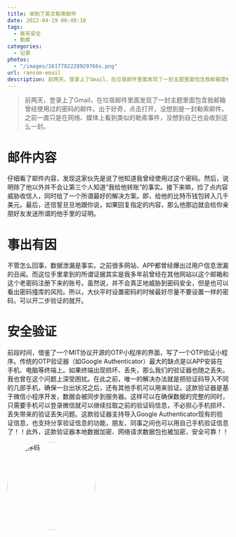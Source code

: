 ```yaml
---
title: 收到了英文勒索邮件
date: 2022-04-19 00:49:18
tags: 
  - 账号安全
  - 勒索
categories:
  - 记录
photos:
  - "/images/1617782228929766s.png"
url: ransom-email
description: 前两天，登录上了Gmail，在垃圾邮件里面发现了一封主题里面包含我邮箱曾经使用过的密码的邮件。出于好奇，点击打开，没想到是一封勒索邮件。之前一直只是在网络、媒体上看到类似的勒索事件，没想到自己也会收到这么一封。
---
```


> 前两天，登录上了Gmail，在垃圾邮件里面发现了一封主题里面包含我邮箱曾经使用过的密码的邮件。出于好奇，点击打开，没想到是一封勒索邮件。之前一直只是在网络、媒体上看到类似的勒索事件，没想到自己也会收到这么一封。

# 邮件内容

仔细看了邮件内容，发现这家伙先是说了他知道我曾经使用过这个密码。然后，说明除了他以外并不会让第三个人知道“我给他转账”的事实。接下来嘛，捡了点内容威胁收信人，同时给了一个所谓最好的解决方案。即，给他的比特币钱包转入几千美元。最后，还信誓旦旦地跟你说，如果回复指定的内容，那么他那边就会给你亲朋好友发送所谓的他手里的证明。

# 事出有因

不管怎么回事，数据泄漏是事实。之前很多网站、APP都曾经爆出过用户信息泄漏的丑闻。而这位手里拿到的所谓证据其实是我多年前曾经在其他网站以这个邮箱和这个老密码注册下来的账号。虽然说，并不会真正地威胁到密码安全，但是也可以看出密码撞库的风险。所以，大伙平时设置密码的时候最好尽量不要设置一样的密码，可以开二步验证的就开。

# 安全验证

前段时间，借鉴了一个MIT协议开源的OTP小程序的界面，写了一个OTP验证小程序。传统的OTP验证器（如Google Authenticator）最大的缺点是以APP安装在手机、电脑等终端上。如果终端出现损坏、丢失，那么我们的验证器也随之丢失。我也曾在这个问题上深受困扰。在此之前，唯一的解决办法就是把验证码导入不同的几部手机，确保一台出状况之后，还有其他手机可以用来验证。这款验证器是基于微信小程序开发，数据会被同步到服务器。这样可以在确保数据的完整的同时，只需要手机可以登录微信就可以继续拉取之前的验证码信息，不必担心手机损坏、丢失带来的验证丢失问题。这款验证器支持导入Google Authenticator现有的验证信息，也支持分享验证信息的功能，朋友、同事之间也可以用自己手机验证信息了！！此外，这款验证器本地数据加密、网络请求数据包也被加密，安全可靠！！

<img src="/images/qrcode.jpeg" style="border-radius:50%;" width="200" height="200" alt="小程序码" />